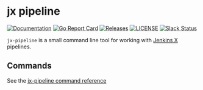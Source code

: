 # jx pipeline

[![Documentation](https://godoc.org/github.com/jenkins-x-plugins/jx-pipeline?status.svg)](https://pkg.go.dev/mod/github.com/jenkins-x-plugins/jx-pipeline)
[![Go Report Card](https://goreportcard.com/badge/github.com/jenkins-x-plugins/jx-pipeline)](https://goreportcard.com/report/github.com/jenkins-x-plugins/jx-pipeline)
[![Releases](https://img.shields.io/github/release-pre/jenkins-x-labs/helmboot.svg)](https://github.com/jenkins-x-plugins/jx-pipeline/releases)
[![LICENSE](https://img.shields.io/github/license/jenkins-x-labs/helmboot.svg)](https://github.com/jenkins-x-plugins/jx-pipeline/blob/master/LICENSE)
[![Slack Status](https://img.shields.io/badge/slack-join_chat-white.svg?logo=slack&style=social)](https://slack.k8s.io/)

`jx-pipeline` is a small command line tool for working with [Jenkins X](https://jenkins-x.io/) pipelines.

## Commands

See the [jx-pipeline command reference](https://github.com/jenkins-x-plugins/jx-pipeline/blob/master/docs/cmd/jx-pipeline.md)

